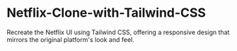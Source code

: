 # Netflix-Clone-with-Tailwind-CSS
Recreate the Netflix UI using Tailwind CSS, offering a responsive design that mirrors the original platform's look and feel.
